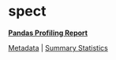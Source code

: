 # spect

[**Pandas Profiling Report**](https://epistasislab.github.io/penn-ml-benchmarks/profile/spect.html)

[Metadata](metadata.yaml) | [Summary Statistics](summary_stats.tsv)
